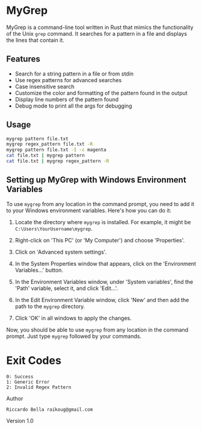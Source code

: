 # MyGrep

MyGrep is a command-line tool written in Rust that mimics the functionality of the Unix `grep` command. It searches for a pattern in a file and displays the lines that contain it.

## Features

- Search for a string pattern in a file or from stdin
- Use regex patterns for advanced searches
- Case insensitive search
- Customize the color and formatting of the pattern found in the output
- Display line numbers of the pattern found
- Debug mode to print all the args for debugging

## Usage

```bash
mygrep pattern file.txt
mygrep regex_pattern file.txt -R
mygrep pattern file.txt -I -c magenta
cat file.txt | mygrep pattern 
cat file.txt | mygrep regex_pattern -R
```
## Setting up MyGrep with Windows Environment Variables

To use `mygrep` from any location in the command prompt, you need to add it to your Windows environment variables. Here's how you can do it:

1. Locate the directory where `mygrep` is installed. For example, it might be `C:\Users\YourUsername\mygrep`.

2. Right-click on 'This PC' (or 'My Computer') and choose 'Properties'.

3. Click on 'Advanced system settings'.

4. In the System Properties window that appears, click on the 'Environment Variables...' button.

5. In the Environment Variables window, under 'System variables', find the 'Path' variable, select it, and click 'Edit...'.

6. In the Edit Environment Variable window, click 'New' and then add the path to the `mygrep` directory.

7. Click 'OK' in all windows to apply the changes.

Now, you should be able to use `mygrep` from any location in the command prompt. Just type `mygrep` followed by your commands.

# Exit Codes
```
0: Success
1: Generic Error
2: Invalid Regex Pattern
```
Author
```
Riccardo Bella raikoug@gmail.com
```

Version
1.0


